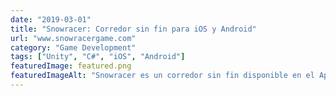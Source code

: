 ```yaml
---
date: "2019-03-01"
title: "Snowracer: Corredor sin fin para iOS y Android"
url: "www.snowracergame.com"
category: "Game Development"
tags: ["Unity", "C#", "iOS", "Android"]
featuredImage: featured.png
featuredImageAlt: "Snowracer es un corredor sin fin disponible en el App Store y en Google Play"
---
```

